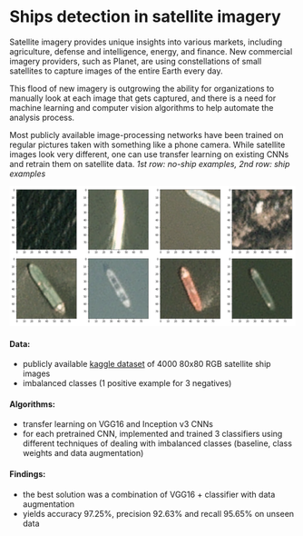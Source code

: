 # Ships detection in satellite imagery

Satellite imagery provides unique insights into various markets, including agriculture, defense and intelligence, energy, and finance. New commercial imagery providers, such as Planet, are using constellations of small satellites to capture images of the entire Earth every day.

This flood of new imagery is outgrowing the ability for organizations to manually look at each image that gets captured, and there is a need for machine learning and computer vision algorithms to help automate the analysis process.

Most publicly available image-processing networks have been trained on regular pictures taken with something like a phone camera. While satellite images look very different,  one can use transfer learning on existing CNNs and retrain them on satellite data. *1st row: no-ship examples, 2nd row: ship examples*

![1st row: no-ship, 2nd row: ship](2x4.png "1st row: no-ship, 2nd row: ship")

#### Data:
* publicly available [kaggle dataset](https://www.kaggle.com/rhammell/ships-in-satellite-imagery) of 4000 80x80 RGB satellite ship images 
* imbalanced classes (1 positive example for 3 negatives)

#### Algorithms:
* transfer learning on VGG16 and Inception v3 CNNs
* for each pretrained CNN, implemented and trained 3 classifiers using different techniques of dealing with imbalanced classes (baseline, class weights and data augmentation)

#### Findings:
* the best solution was a combination of VGG16 + classifier with data augmentation
* yields accuracy 97.25%, precision 92.63% and recall 95.65% on unseen data

